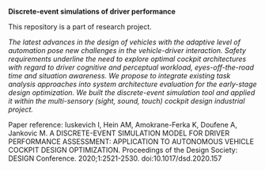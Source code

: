 **Discrete-event simulations of driver performance**

This repository is a part of research project. 

<em>The latest advances in the design of vehicles with the adaptive level of automation pose new challenges in the vehicle-driver interaction. Safety requirements underline the need to explore optimal cockpit architectures with regard to driver cognitive and perceptual workload, eyes-off-the-road time and situation awareness. We propose to integrate existing task analysis approaches into system architecture evaluation for the early-stage design optimization. We built the discrete-event simulation tool and applied it within the multi-sensory (sight, sound, touch) cockpit design industrial project.</em>

Paper reference: Iuskevich I, Hein AM, Amokrane-Ferka K, Doufene A, Jankovic M. A DISCRETE-EVENT SIMULATION MODEL FOR DRIVER PERFORMANCE ASSESSMENT: APPLICATION TO AUTONOMOUS VEHICLE COCKPIT DESIGN OPTIMIZATION. Proceedings of the Design Society: DESIGN Conference. 2020;1:2521-2530. doi:10.1017/dsd.2020.157
